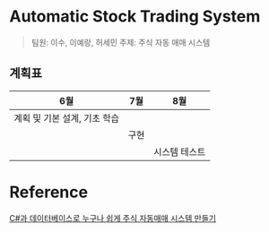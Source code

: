 # Automatic Stock Trading System
> 팀원: 이수, 이예랑, 허세민 
> 주제: 주식 자동 매매 시스템 

## 계획표
|6월|7월|8월|
|---|---|---|
|계획 및 기본 설계, 기초 학습|||
||구현||
|||시스템 테스트|


# Reference 
[C#과 데이터베이스로 누구나 쉽게 주식 자동매매 시스템 만들기](https://www.yes24.com/Product/Goods/38449014)
